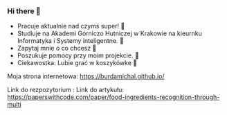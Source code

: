 ### Hi there 👋
- Pracuje aktualnie nad czymś super! 🔭
- Studiuje na Akademi Górniczo Hutniczej w Krakowie na kieurnku Informatyka i Systemy inteligentne. 🌱
- Zapytaj mnie o co chcesz 💬
- Poszukuje pomocy przy moim projekcie. 🤔
- Ciekawostka: Lubie grać w koszykówke 🏀

Moja strona internetowa: https://burdamichal.github.io/

Link do rezpozytorium :
Link do artykułu: https://paperswithcode.com/paper/food-ingredients-recognition-through-multi


